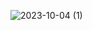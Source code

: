 ![2023-10-04 (1)](https://github.com/Addarshkumar/nand-to-tetris-project4.2/assets/142793710/1ad3c6fd-efae-4b77-a22f-ffdf23b087f4)
